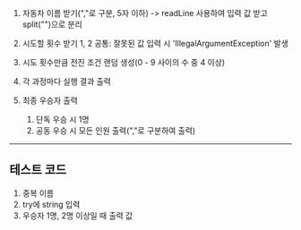 1. 자동차 이름 받기(","로 구분, 5자 이하)
   -> readLine 사용하여 입력 값 받고 split("")으로 분리

2. 시도할 횟수 받기
   1, 2 공통: 잘못된 값 입력 시 'IllegalArgumentException' 발생

3. 시도 횟수만큼 전진 조건 랜덤 생성(0 - 9 사이의 수 중 4 이상)

4. 각 과정마다 실행 결과 출력

5. 최종 우승자 출력
    1. 단독 우승 시 1명
    2. 공동 우승 시 모든 인원 출력(","로 구분하여 출력)

---

## 테스트 코드

1. 중복 이름
2. try에 string 입력
3. 우승자 1명, 2명 이상일 때 출력 값
